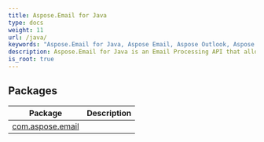 ```yaml
---
title: Aspose.Email for Java
type: docs
weight: 11
url: /java/
keywords: "Aspose.Email for Java, Aspose Email, Aspose Outlook, Aspose MSG, Aspose API Reference."
description: Aspose.Email for Java is an Email Processing API that allows the developers to work with email formats, protocols and services without using Microsoft Outlook® or Office Automation.
is_root: true
---
```

## Packages
| Package | Description |
| --- | --- |
| [com.aspose.email](./com.aspose.email) |  |

